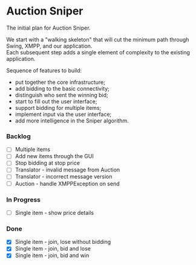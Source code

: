 # Auction Sniper

The initial plan for Auction Sniper.

We start with a "walking skeleton" that will cut the minimum path through Swing, XMPP, and our application.  
Each subsequent step adds a single element of complexity to the existing application.

Sequence of features to build:
- put together the core infrastructure;
- add bidding to the basic connectivity;
- distinguish who sent the winning bid;
- start to fill out the user interface;
- support bidding for multiple items;
- implement input via the user interface;
- add more intelligence in the Sniper algorithm.

### Backlog

- [ ] Multiple items  
- [ ] Add new items through the GUI  
- [ ] Stop bidding at stop price  
- [ ] Translator - invalid message from Auction  
- [ ] Translator - incorrect message version  
- [ ] Auction - handle XMPPException on send  

### In Progress

- [ ] Single item - show price details  

### Done

- [x] Single item - join, lose without bidding  
- [x] Single item - join, bid and lose  
- [x] Single item - join, bid and win  
